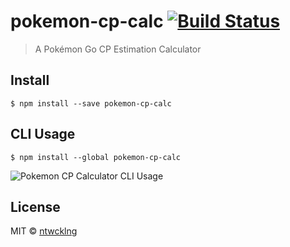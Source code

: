 # pokemon-cp-calc [![Build Status](https://travis-ci.org/ntwcklng/pokemon-cp-calc.svg?branch=master)](https://travis-ci.org/ntwcklng/pokemon-cp-calc)

> A Pokémon Go CP Estimation Calculator

## Install

```
$ npm install --save pokemon-cp-calc
```

## CLI Usage

```
$ npm install --global pokemon-cp-calc
```

![Pokemon CP Calculator CLI Usage](https://cloud.githubusercontent.com/assets/8714775/18054110/d2d3fb50-6e02-11e6-8235-1cfb40e13592.gif)

## License

MIT © [ntwcklng](https://github.com/ntwcklng/pokemon-cp-calculator)
